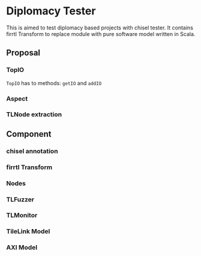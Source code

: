 # Diplomacy Tester
This is aimed to test diplomacy based projects with chisel tester.
It contains firrtl Transform to replace module with pure software model written in Scala.

## Proposal
### TopIO
`TopIO` has to methods:
`getIO` and `addIO`


### Aspect

### TLNode extraction

## Component

### chisel annotation

### firrtl Transform

### Nodes

### TLFuzzer

### TLMonitor

### TileLink Model

### AXI Model